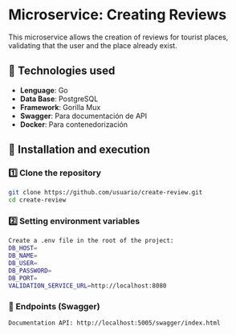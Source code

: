 # Microservice: Creating Reviews

This microservice allows the creation of reviews for tourist places, validating that the user and the place already exist.

## 🚀 Technologies used
- **Lenguage**: Go
- **Data Base**: PostgreSQL
- **Framework**: Gorilla Mux
- **Swagger**: Para documentación de API
- **Docker**: Para contenedorización

## 📌 Installation and execution

### 1️⃣ Clone the repository
```bash
git clone https://github.com/usuario/create-review.git
cd create-review
```

### 2️⃣ Setting environment variables
```bash
Create a .env file in the root of the project:
DB_HOST=
DB_NAME=
DB_USER=
DB_PASSWORD=
DB_PORT=
VALIDATION_SERVICE_URL=http://localhost:8080
```

### 📖 Endpoints (Swagger)
```bash
Documentation API: http://localhost:5005/swagger/index.html
```